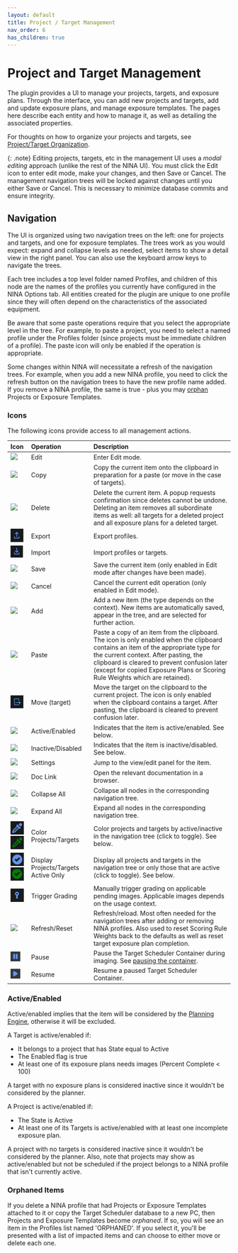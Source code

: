 ```yaml
---
layout: default
title: Project / Target Management
nav_order: 6
has_children: true
---
```


# Project and Target Management

The plugin provides a UI to manage your projects, targets, and exposure plans.  Through the interface, you can add new projects and targets, add and update exposure plans, and manage exposure templates.  The pages here describe each entity and how to manage it, as well as detailing the associated properties.

For thoughts on how to organize your projects and targets, see [Project/Target Organization](organization.html).

{: .note}
Editing projects, targets, etc in the management UI uses a _modal editing_ approach (unlike the rest of the NINA UI).  You must click the Edit icon to enter edit mode, make your changes, and then Save or Cancel.  The management navigation trees will be locked against changes until you either Save or Cancel.  This is necessary to minimize database commits and ensure integrity.

## Navigation

The UI is organized using two navigation trees on the left: one for projects and targets, and one for exposure templates.  The trees work as you would expect: expand and collapse levels as needed, select items to show a detail view in the right panel.  You can also use the keyboard arrow keys to navigate the trees.

Each tree includes a top level folder named Profiles, and children of this node are the names of the profiles you currently have configured in the NINA Options tab.  All entities created for the plugin are unique to one profile since they will often depend on the characteristics of the associated equipment.

Be aware that some paste operations require that you select the appropriate level in the tree.  For example, to paste a project, you need to select a named profile under the Profiles folder (since projects must be immediate children of a profile).  The paste icon will only be enabled if the operation is appropriate.

Some changes within NINA will necessitate a refresh of the navigation trees.  For example, when you add a new NINA profile, you need to click the refresh button on the navigation trees to have the new profile name added.  If you remove a NINA profile, the same is true - plus you may [orphan](#orphaned-items) Projects or Exposure Templates.

### Icons
The following icons provide access to all management actions.

| Icon                                                                                               | Operation                            | Description                                                                                                                                                                                                                                                                                                   |
|:---------------------------------------------------------------------------------------------------|:-------------------------------------|:--------------------------------------------------------------------------------------------------------------------------------------------------------------------------------------------------------------------------------------------------------------------------------------------------------------|
| ![](../assets/images/edit-icon.png)                                                                | Edit                                 | Enter Edit mode.                                                                                                                                                                                                                                                                                              |
| ![](../assets/images/copy-icon.png)                                                                | Copy                                 | Copy the current item onto the clipboard in preparation for a paste (or move in the case of targets).                                                                                                                                                                                                         |
| ![](../assets/images/delete-icon.png)                                                              | Delete                               | Delete the current item.  A popup requests confirmation since deletes cannot be undone.  Deleting an item removes all subordinate items as well: all targets for a deleted project and all exposure plans for a deleted target.                                                                               |
| ![](../assets/images/export-icon.png)                                                              | Export                               | Export profiles.                                                                                                                                                                                                                                                                                              |
| ![](../assets/images/import-icon.png)                                                              | Import                               | Import profiles or targets.                                                                                                                                                                                                                                                                                   |
| ![](../assets/images/save-icon.png)                                                                | Save                                 | Save the current item (only enabled in Edit mode after changes have been made).                                                                                                                                                                                                                               |
| ![](../assets/images/cancel-icon.png)                                                              | Cancel                               | Cancel the current edit operation (only enabled in Edit mode).                                                                                                                                                                                                                                                |
| ![](../assets/images/add-icon.png)                                                                 | Add                                  | Add a new item (the type depends on the context).  New items are automatically saved, appear in the tree, and are selected for further action.                                                                                                                                                                |
| ![](../assets/images/paste-icon.png)                                                               | Paste                                | Paste a copy of an item from the clipboard.  The icon is only enabled when the clipboard contains an item of the appropriate type for the current context.  After pasting, the clipboard is cleared to prevent confusion later (except for copied Exposure Plans or Scoring Rule Weights which are retained). |
| ![](../assets/images/move-icon.png)                                                                | Move (target)                        | Move the target on the clipboard to the current project.  The icon is only enabled when the clipboard contains a target.  After pasting, the clipboard is cleared to prevent confusion later.                                                                                                                 |
| ![](../assets/images/checkmark-icon.png)                                                           | Active/Enabled                       | Indicates that the item is active/enabled.  See below.                                                                                                                                                                                                                                                        |
| ![](../assets/images/disabled-icon.png)                                                            | Inactive/Disabled                    | Indicates that the item is inactive/disabled.  See below.                                                                                                                                                                                                                                                     |
| ![](../assets/images/settings-icon.png)                                                            | Settings                             | Jump to the view/edit panel for the item.                                                                                                                                                                                                                                                                     |
| ![](../assets/images/external-link-icon.png)                                                       | Doc Link                             | Open the relevant documentation in a browser.                                                                                                                                                                                                                                                                 |
| ![](../assets/images/collapse-all-icon.png)                                                        | Collapse All                         | Collapse all nodes in the corresponding navigation tree.                                                                                                                                                                                                                                                      |
| ![](../assets/images/expand-all-icon.png)                                                          | Expand All                           | Expand all nodes in the corresponding navigation tree.                                                                                                                                                                                                                                                        |
| ![](../assets/images/eyedropper-inactive-icon.png)![](../assets/images/eyedropper-active-icon.png) | Color Projects/Targets               | Color projects and targets by active/inactive in the navigation tree (click to toggle).  See below.                                                                                                                                                                                                           |
| ![](../assets/images/showactive-inactive-icon.png)![](../assets/images/showactive-active-icon.png) | Display Projects/Targets Active Only | Display all projects and targets in the navigation tree or only those that are active (click to toggle).  See below.                                                                                                                                                                                          |
| ![](../assets/images/trigger-grading-icon.png)                                                     | Trigger Grading                      | Manually trigger grading on applicable pending images.  Applicable images depends on the usage context.                                                                                                                                                                                                       |
| ![](../assets/images/refresh-icon.png)                                                             | Refresh/Reset                        | Refresh/reload.  Most often needed for the navigation trees after adding or removing NINA profiles.  Also used to reset Scoring Rule Weights back to the defaults as well as reset target exposure plan completion.                                                                                           |
| ![](../assets/images/pause-icon.png)                                                               | Pause                                | Pause the Target Scheduler Container during imaging. See [pausing the container](../sequencer/container.html#pausing-the-container).                                                                                                                                                                          |
| ![](../assets/images/resume-icon.png)                                                              | Resume                               | Resume a paused Target Scheduler Container.                                                                                                                                                                                                                                                                   |


### Active/Enabled

Active/enabled implies that the item will be considered by the [Planning Engine](../concepts/planning-engine.html), otherwise it will be excluded.

A Target is active/enabled if:
* It belongs to a project that has State equal to Active
* The Enabled flag is true
* At least one of its exposure plans needs images (Percent Complete < 100)

A target with no exposure plans is considered inactive since it wouldn't be considered by the planner.

A Project is active/enabled if:
* The State is Active
* At least one of its Targets is active/enabled with at least one incomplete exposure plan.

A project with no targets is considered inactive since it wouldn't be considered by the planner.  Also, note that projects may show as active/enabled but not be scheduled if the project belongs to a NINA profile that isn't currently active.

### Orphaned Items

If you delete a NINA profile that had Projects or Exposure Templates attached to it or copy the Target Scheduler database to a new PC, then Projects and Exposure Templates become _orphaned_.  If so, you will see an item in the Profiles list named 'ORPHANED'.  If you select it, you'll be presented with a list of impacted items and can choose to either move or delete each one.
